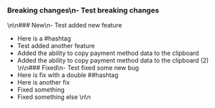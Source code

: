 ### Breaking changes\n- Test breaking changes\n\n### New\n- Test added new feature
- Here is a #hashtag
- Test added another feature- Added the ability to copy payment method data to the clipboard
- Added the ability to copy payment method data to the clipboard (2)\n\n### Fixed\n- Test fixed some new bug
- Here is fix with a double ##hashtag
- Here is another fix- Fixed something
- Fixed something else\n\n

